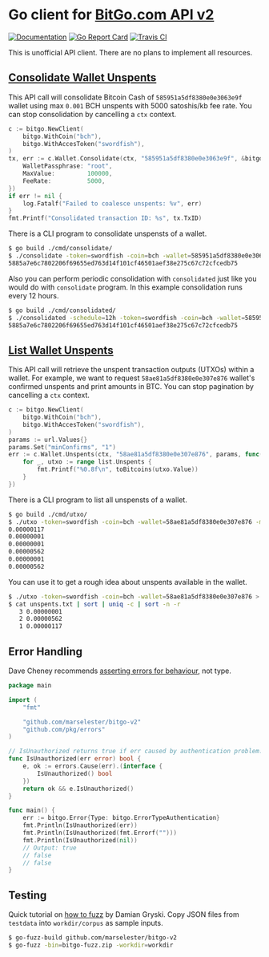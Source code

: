 # Go client for [BitGo.com API v2](https://www.bitgo.com/api/v2/)

[![Documentation](https://godoc.org/github.com/marselester/bitgo-v2?status.svg)](https://godoc.org/github.com/marselester/bitgo-v2)
[![Go Report Card](https://goreportcard.com/badge/github.com/marselester/bitgo-v2)](https://goreportcard.com/report/github.com/marselester/bitgo-v2)
[![Travis CI](https://travis-ci.org/marselester/bitgo-v2.png)](https://travis-ci.org/marselester/bitgo-v2)

This is unofficial API client. There are no plans to implement all resources.

## [Consolidate Wallet Unspents](https://www.bitgo.com/api/v2/#consolidate-wallet-unspents)

This API call will consolidate Bitcoin Cash of `585951a5df8380e0e3063e9f` wallet using max `0.001` BCH unspents
with 5000 satoshis/kb fee rate. You can stop consolidation by cancelling a `ctx` context.

```go
c := bitgo.NewClient(
	bitgo.WithCoin("bch"),
	bitgo.WithAccesToken("swordfish"),
)
tx, err := c.Wallet.Consolidate(ctx, "585951a5df8380e0e3063e9f", &bitgo.WalletConsolidateParams{
	WalletPassphrase: "root",
	MaxValue:         100000,
	FeeRate:          5000,
})
if err != nil {
	log.Fatalf("Failed to coalesce unspents: %v", err)
}
fmt.Printf("Consolidated transaction ID: %s", tx.TxID)
```

There is a CLI program to consolidate unspensts of a wallet.

```sh
$ go build ./cmd/consolidate/
$ ./consolidate -token=swordfish -coin=bch -wallet=585951a5df8380e0e3063e9f -passphrase=root -max-value=0.001 -fee-rate=5000
5885a7e6c7802206f69655ed763d14f101cf46501aef38e275c67c72cfcedb75
```

Also you can perform periodic consolidation with `consolidated` just like you would do with `consolidate` program.
In this example consolidation runs every 12 hours.

```sh
$ go build ./cmd/consolidated/
$ ./consolidated -schedule=12h -token=swordfish -coin=bch -wallet=585951a5df8380e0e3063e9f -passphrase=root -max-value=0.001 -fee-rate=5000
5885a7e6c7802206f69655ed763d14f101cf46501aef38e275c67c72cfcedb75
```

## [List Wallet Unspents](https://www.bitgo.com/api/v2/#list-wallet-unspents)

This API call will retrieve the unspent transaction outputs (UTXOs) within a wallet.
For example, we want to request `58ae81a5df8380e0e307e876` wallet's confirmed unspents and
print amounts in BTC. You can stop pagination by cancelling a `ctx` context.

```go
c := bitgo.NewClient(
	bitgo.WithCoin("bch"),
	bitgo.WithAccesToken("swordfish"),
)
params := url.Values{}
params.Set("minConfirms", "1")
err := c.Wallet.Unspents(ctx, "58ae81a5df8380e0e307e876", params, func(list *bitgo.UnspentList) {
	for _, utxo := range list.Unspents {
		fmt.Printf("%0.8f\n", toBitcoins(utxo.Value))
	}
})
```

There is a CLI program to list all unspensts of a wallet.

```sh
$ go build ./cmd/utxo/
$ ./utxo -token=swordfish -coin=bch -wallet=58ae81a5df8380e0e307e876 -min-confirms=1
0.00000117
0.00000001
0.00000001
0.00000562
0.00000001
0.00000562
```

You can use it to get a rough idea about unspents available in the wallet.

```sh
$ ./utxo -token=swordfish -coin=bch -wallet=58ae81a5df8380e0e307e876 > unspents.txt
$ cat unspents.txt | sort | uniq -c | sort -n -r
   3 0.00000001
   2 0.00000562
   1 0.00000117
```

## Error Handling

Dave Cheney recommends
[asserting errors for behaviour](https://dave.cheney.net/2016/04/27/dont-just-check-errors-handle-them-gracefully), not type.

```go
package main

import (
	"fmt"

	"github.com/marselester/bitgo-v2"
	"github.com/pkg/errors"
)

// IsUnauthorized returns true if err caused by authentication problem.
func IsUnauthorized(err error) bool {
	e, ok := errors.Cause(err).(interface {
		IsUnauthorized() bool
	})
	return ok && e.IsUnauthorized()
}

func main() {
	err := bitgo.Error{Type: bitgo.ErrorTypeAuthentication}
	fmt.Println(IsUnauthorized(err))
	fmt.Println(IsUnauthorized(fmt.Errorf("")))
	fmt.Println(IsUnauthorized(nil))
	// Output: true
	// false
	// false
}
```

## Testing

Quick tutorial on [how to fuzz](https://medium.com/@dgryski/go-fuzz-github-com-arolek-ase-3c74d5a3150c) by Damian Gryski.
Copy JSON files from `testdata` into `workdir/corpus` as sample inputs.

```sh
$ go-fuzz-build github.com/marselester/bitgo-v2
$ go-fuzz -bin=bitgo-fuzz.zip -workdir=workdir
```
